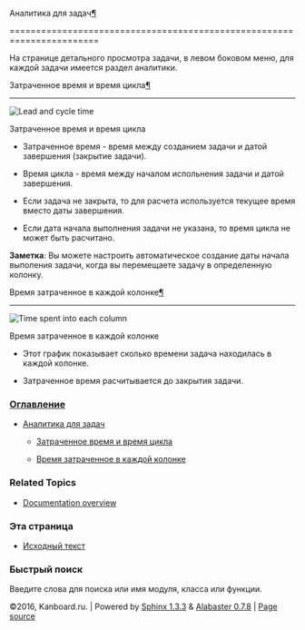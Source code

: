 Аналитика для задач[¶](#analytics-for-tasks "Ссылка на этот заголовок")

=======================================================================



На странице детального просмотра задачи, в левом боковом меню, для каждой задачи имеется раздел аналитики.



Затраченное время и время цикла[¶](#lead-and-cycle-time "Ссылка на этот заголовок")

-----------------------------------------------------------------------------------



![Lead and cycle time](https://kanboard.net/screenshots/documentation/task-lead-cycle-time.png)



Затраченное время и время цикла



-   Затраченное время - время между созданием задачи и датой завершения (закрытие задачи).



-   Время цикла - время между началом испольнения задачи и датой завершения.



-   Если задача не закрыта, то для расчета используется текущее время вместо даты завершения.



-   Если дата начала выполнения задачи не указана, то время цикла не может быть расчитано.



**Заметка**: Вы можете настроить автоматическое создание даты начала выполения задачи, когда вы перемещаете задачу в определенную колонку.



Время затраченное в каждой колонке[¶](#time-spent-into-each-column "Ссылка на этот заголовок")

----------------------------------------------------------------------------------------------



![Time spent into each column](https://kanboard.net/screenshots/documentation/time-into-each-column.png)



Время затраченное в каждой колонке



-   Этот график показывает сколько времени задача находилась в каждой колонке.



-   Затраченное время расчитывается до закрытия задачи.



### [Оглавление](index.markdown)



-   [Аналитика для задач](#)

    -   [Затраченное время и время цикла](#lead-and-cycle-time)

    -   [Время затраченное в каждой колонке](#time-spent-into-each-column)



### Related Topics



-   [Documentation overview](index.markdown)



### Эта страница



-   [Исходный текст](_sources/analytics-tasks.txt)



### Быстрый поиск



Введите слова для поиска или имя модуля, класса или функции.



©2016, Kanboard.ru. | Powered by [Sphinx 1.3.3](http://sphinx-doc.org/) & [Alabaster 0.7.8](https://github.com/bitprophet/alabaster) | [Page source](_sources/analytics-tasks.txt)

